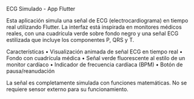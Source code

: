 ECG Simulado - App Flutter

Esta aplicación simula una señal de ECG (electrocardiograma) en tiempo real utilizando Flutter. La interfaz está inspirada en monitores médicos reales, con una cuadrícula verde sobre fondo negro y una señal ECG estilizada que incluye los componentes P, QRS y T.

Características
•⁠  ⁠Visualización animada de señal ECG en tiempo real
•⁠  ⁠Fondo con cuadrícula médica
•⁠  ⁠Señal verde fluorescente al estilo de un monitor cardíaco
•⁠  ⁠Indicador de frecuencia cardíaca (BPM)
•⁠  ⁠Botón de pausa/reanudación

La señal es completamente simulada con funciones matemáticas. No se requiere sensor externo para su funcionamiento.
